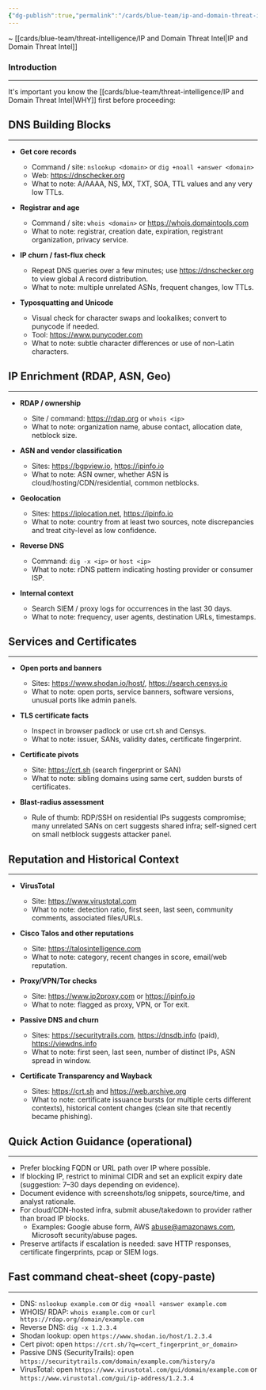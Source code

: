 ```yaml
---
{"dg-publish":true,"permalink":"/cards/blue-team/ip-and-domain-threat-intelligence-references/","tags":["blue-team"]}
---
```


~ [[cards/blue-team/threat-intelligence/IP and Domain Threat Intel\|IP and Domain Threat Intel]]
### Introduction
---
It's important you know the [[cards/blue-team/threat-intelligence/IP and Domain Threat Intel\|WHY]] first before proceeding:

## DNS Building Blocks
---

- **Get core records**
	- Command / site: `nslookup <domain>` or `dig +noall +answer <domain>`
	- Web: https://dnschecker.org
	-  What to note: A/AAAA, NS, MX, TXT, SOA, TTL values and any very low TTLs.

- **Registrar and age**
	- Command / site: `whois <domain>` or https://whois.domaintools.com
	- What to note: registrar, creation date, expiration, registrant organization, privacy service.

- **IP churn / fast-flux check**
	- Repeat DNS queries over a few minutes; use https://dnschecker.org to view global A record distribution.
	- What to note: multiple unrelated ASNs, frequent changes, low TTLs.

- **Typosquatting and Unicode**

	- Visual check for character swaps and lookalikes; convert to punycode if needed.
	- Tool: https://www.punycoder.com
	- What to note: subtle character differences or use of non-Latin characters.

## IP Enrichment (RDAP, ASN, Geo)
---

- **RDAP / ownership**
	- Site / command: https://rdap.org or `whois <ip>`
	- What to note: organization name, abuse contact, allocation date, netblock size.

- **ASN and vendor classification**
	- Sites: https://bgpview.io, https://ipinfo.io
	- What to note: ASN owner, whether ASN is cloud/hosting/CDN/residential, common netblocks.

- **Geolocation**
	- Sites: https://iplocation.net, https://ipinfo.io
	- What to note: country from at least two sources, note discrepancies and treat city-level as low confidence.

- **Reverse DNS**
	- Command: `dig -x <ip>` or `host <ip>`
	- What to note: rDNS pattern indicating hosting provider or consumer ISP.

- **Internal context**

	- Search SIEM / proxy logs for occurrences in the last 30 days.
	- What to note: frequency, user agents, destination URLs, timestamps.

## Services and Certificates
---

- **Open ports and banners**
	- Sites: https://www.shodan.io/host/<IP>, https://search.censys.io
	- What to note: open ports, service banners, software versions, unusual ports like admin panels.

- **TLS certificate facts**
	- Inspect in browser padlock or use crt.sh and Censys.
	- What to note: issuer, SANs, validity dates, certificate fingerprint.

- **Certificate pivots**
	- Site: https://crt.sh (search fingerprint or SAN)
	- What to note: sibling domains using same cert, sudden bursts of certificates.

- **Blast-radius assessment**
	- Rule of thumb: RDP/SSH on residential IPs suggests compromise; many unrelated SANs on cert suggests shared infra; self-signed cert on small netblock suggests attacker panel.
## Reputation and Historical Context
---
- **VirusTotal**
	- Site: https://www.virustotal.com
	- What to note: detection ratio, first seen, last seen, community comments, associated files/URLs.

- **Cisco Talos and other reputations**
	- Site: https://talosintelligence.com
	- What to note: category, recent changes in score, email/web reputation.
- **Proxy/VPN/Tor checks**
	- Site: https://www.ip2proxy.com or https://ipinfo.io
	- What to note: flagged as proxy, VPN, or Tor exit.

- **Passive DNS and churn**
	- Sites: https://securitytrails.com, https://dnsdb.info (paid), https://viewdns.info
	- What to note: first seen, last seen, number of distinct IPs, ASN spread in window.

- **Certificate Transparency and Wayback**
	- Sites: https://crt.sh and https://web.archive.org
	- What to note: certificate issuance bursts (or multiple certs different contexts), historical content changes (clean site that recently became phishing).

## Quick Action Guidance (operational)
---

- Prefer blocking FQDN or URL path over IP where possible.
- If blocking IP, restrict to minimal CIDR and set an explicit expiry date (suggestion: 7–30 days depending on evidence).
- Document evidence with screenshots/log snippets, source/time, and analyst rationale.
- For cloud/CDN-hosted infra, submit abuse/takedown to provider rather than broad IP blocks.
  - Examples: Google abuse form, AWS abuse@amazonaws.com, Microsoft security/abuse pages.
- Preserve artifacts if escalation is needed: save HTTP responses, certificate fingerprints, pcap or SIEM logs.

## Fast command cheat-sheet (copy-paste)
---

- DNS: `nslookup example.com`  or `dig +noall +answer example.com`
- WHOIS/ RDAP: `whois example.com`  or `curl https://rdap.org/domain/example.com`
- Reverse DNS: `dig -x 1.2.3.4`
- Shodan lookup: open `https://www.shodan.io/host/1.2.3.4`
- Cert pivot: open `https://crt.sh/?q=<cert_fingerprint_or_domain>`
- Passive DNS (SecurityTrails): open `https://securitytrails.com/domain/example.com/history/a`
- VirusTotal: open `https://www.virustotal.com/gui/domain/example.com` or `https://www.virustotal.com/gui/ip-address/1.2.3.4`